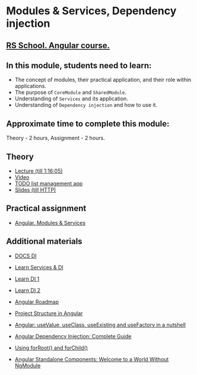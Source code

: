 # Modules & Services, Dependency injection

## [RS School. Angular course.](../../README.md)

## In this module, students need to learn:

- The concept of modules, their practical application, and their role within applications.
- The purpose of `CoreModule` and `SharedModule`.
- Understanding of `Services` and its application.
- Understanding of `Dependency injection` and how to use it.

## Approximate time to complete this module:

Theory - 2 hours,
Assignment - 2 hours.

## Theory

- [Lecture (till 1:16:05)](https://youtu.be/fVhS7-LsvI4)
- [Video](https://www.youtube.com/watch?v=-jRxG84AzCI&list=PL1w1q3fL4pmj9k1FrJ3Pe91EPub2_h4jF&index=6)
- [TODO list management app](https://github.com/pavelrazuvalau/todo-list-management/tree/c431689f6a2c0eedf93ff760b30ee237f2c2e012)
- [Slides (till HTTP)](https://slides.com/pavelrazuvalau/angular-modules-services-http)

## Practical assignment

- [Angular. Modules & Services](https://github.com/rolling-scopes-school/tasks/blob/master/tasks/angular/modules-services-routing.md)

## Additional materials

- [DOCS DI](https://angular.dev/guide/di)
- [Learn Services & DI](https://angular.dev/guide/di)
- [Learn DI 1](https://angular.dev/tutorials/learn-angular/20-inject-based-di)
- [Learn DI 2](https://angular.dev/tutorials/learn-angular/21-constructor-based-di)

- [Angular Roadmap](https://roadmap.sh/angular)
- [Project Structure in Angular](https://www.youtube.com/watch?v=mJGg7LWmVeU)
- [Angular: useValue, useClass, useExisting and useFactory in a nutshell](https://medium.com/@matsal.dev/angular-usevalue-useclass-useexisting-and-usefactory-in-a-nutshell-97db8d206084)
- [Angular Dependency Injection: Complete Guide](https://blog.angular-university.io/angular-dependency-injection/)
- [Using forRoot() and forChild()](https://www.freelancermap.com/freelancer-tips/12255-forroot-forchild-angular)
- [Angular Standalone Components: Welcome to a World Without NgModule](https://netbasal.com/angular-standalone-components-welcome-to-a-world-without-ngmodule-abd3963e89c5)
